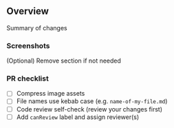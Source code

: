 ## Overview

Summary of changes

### Screenshots

(Optional) Remove section if not needed

### PR checklist

- [ ] Compress image assets
- [ ] File names use kebab case (e.g. `name-of-my-file.md`)
- [ ] Code review self-check (review your changes first)
- [ ] Add `canReview` label and assign reviewer(s)
